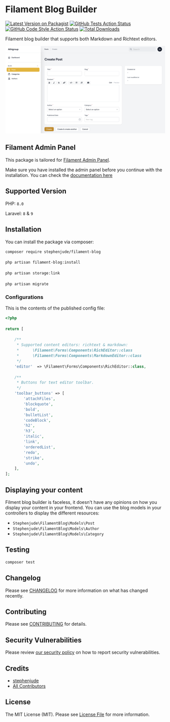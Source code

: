 # Filament Blog Builder

[![Latest Version on Packagist](https://img.shields.io/packagist/v/stephenjude/filament-blog.svg?style=flat-square)](https://packagist.org/packages/stephenjude/filament-blog)
[![GitHub Tests Action Status](https://img.shields.io/github/workflow/status/stephenjude/filament-blog/run-tests?label=tests)](https://github.com/stephenjude/filament-blog/actions?query=workflow%3Arun-tests+branch%3Amain)
[![GitHub Code Style Action Status](https://img.shields.io/github/workflow/status/stephenjude/filament-blog/Check%20&%20fix%20styling?label=code%20style)](https://github.com/stephenjude/filament-blog/actions?query=workflow%3A"Check+%26+fix+styling"+branch%3Amain)
[![Total Downloads](https://img.shields.io/packagist/dt/stephenjude/filament-blog.svg?style=flat-square)](https://packagist.org/packages/stephenjude/filament-blog)

Filament blog builder that supports both Markdown and Richtext editors.

![](./art/screen1.png)

## Filament Admin Panel
This package is tailored for [Filament Admin Panel](https://filamentphp.com/). 

Make sure you have installed the admin panel before you continue with the installation. You can check the [documentation here](https://filamentphp.com/docs/admin)

## Supported Version
PHP: `8.0`

Laravel: `8` & `9`

## Installation
You can install the package via composer:

```bash
composer require stephenjude/filament-blog

php artisan filament-blog:install

php artisan storage:link

php artisan migrate
```

### Configurations
This is the contents of the published config file:

```php
<?php

return [

    /**
     * Supported content editors: richtext & markdown:
     *      \Filament\Forms\Components\RichEditor::class
     *      \Filament\Forms\Components\MarkdownEditor::class
     */
    'editor'  => \Filament\Forms\Components\RichEditor::class,

    /**
     * Buttons for text editor toolbar.
     */
    'toolbar_buttons' => [
        'attachFiles',
        'blockquote',
        'bold',
        'bulletList',
        'codeBlock',
        'h2',
        'h3',
        'italic',
        'link',
        'orderedList',
        'redo',
        'strike',
        'undo',
    ],
];
```


## Displaying your content
Filment blog builder is faceless, it doesn't have any opinions on how you display your content in your frontend. You can use the blog models in your controllers to display the different resources:

- `Stephenjude\FilamentBlog\Models\Post`
- `Stephenjude\FilamentBlog\Models\Author`
- `Stephenjude\FilamentBlog\Models\Category`

## Testing

```bash
composer test
```

## Changelog

Please see [CHANGELOG](CHANGELOG.md) for more information on what has changed recently.

## Contributing

Please see [CONTRIBUTING](.github/CONTRIBUTING.md) for details.

## Security Vulnerabilities

Please review [our security policy](../../security/policy) on how to report security vulnerabilities.

## Credits

- [stephenjude](https://github.com/stephenjude)
- [All Contributors](../../contributors)

## License

The MIT License (MIT). Please see [License File](LICENSE.md) for more information.
